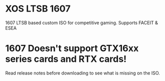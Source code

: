 # XOS LTSB 1607
1607 LTSB based custom ISO for competitive gaming. Supports FACEIT & ESEA

# 1607 Doesn't support GTX16xx series cards and RTX cards!

Read release notes before downloading to see what is missing on the ISO.
